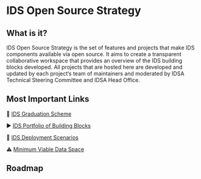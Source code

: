# IDS Open Source Strategy

## What is it?
IDS Open Source Strategy is the set of features and projects that make IDS components available via open source. It aims to create a transparent collaborative workspace that provides an overview of the IDS building blocks developed. All projects that are hosted here are developed and updated by each project‘s team of maintainers and moderated by IDSA Technical Steering Committee and IDSA Head Office.


## Most Important Links
:link: [IDS Graduation Scheme](https://link-url-here.org)

:arrow_forward: [IDS Portfolio of Building Blocks](https://link-url-here.org)

:trident: [IDS Deployment Scenarios](https://link-url-here.org)

:warning: [Minimum Viable Data Space](https://link-url-here.org)


## Roadmap

